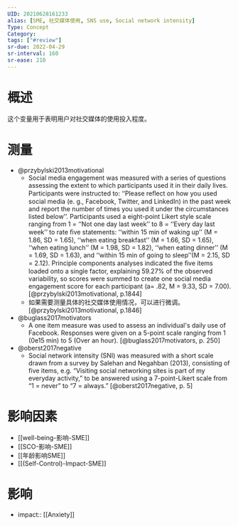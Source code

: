 ```yaml
---
UID: 20210628161233
alias: [SME, 社交媒体使用, SNS use, Social network intensity]
Type: Concept
Category: 
tags: ["#review"]
sr-due: 2022-04-29
sr-interval: 160
sr-ease: 210
---
```


# 概述

这个变量用于表明用户对社交媒体的使用投入程度。

# 测量

- @przybylski2013motivational
	- Social media engagement was measured with a series of questions assessing the extent to which participants used it in their daily lives. Participants were instructed to: ‘‘Please reﬂect on how you used social media (e. g., Facebook, Twitter, and LinkedIn) in the past week and report the number of times you used it under the circumstances listed below’’. Participants used a eight-point Likert style scale ranging from 1 = ‘‘Not one day last week’’ to 8 = ‘‘Every day last week’’ to rate ﬁve statements: ‘‘within 15 min of waking up’’ (M = 1.86, SD = 1.65), ‘‘when eating breakfast’’ (M = 1.66, SD = 1.65), ‘‘when eating lunch’’ (M = 1.98, SD = 1.82), ‘‘when eating dinner’’ (M = 1.69, SD = 1.63), and ‘‘within 15 min of going to sleep’’(M = 2.15, SD = 2.12). Principle components analyses indicated the ﬁve items loaded onto a single factor, explaining 59.27% of the observed variability, so scores were summed to create one social media engagement score for each participant (a= .82, M = 9.33, SD = 7.00). [@przybylski2013motivational, p.1844]
	- 如果需要测量具体的社交媒体使用情况，可以进行微调。 [@przybylski2013motivational, p.1846]
- @buglass2017motivators
	- A one item measure was used to assess an individual's daily use of Facebook. Responses were given on a 5-point scale ranging from 1 (0e15 min) to 5 (Over an hour). [@buglass2017motivators, p. 250]
- @oberst2017negative
	- Social network intensity (SNI) was measured with a short scale drawn from a survey by Salehan and Negahban (2013), consisting of five items, e.g. “Visiting social networking sites is part of my everyday activity,” to be answered using a 7-point-Likert scale from “1 = never” to “7 = always.” [@oberst2017negative, p. 5]

# 影响因素

- [[well-being-影响-SME]]
- [[SCO-影响-SME]]
- [[年龄影响SME]]
- [[(Self-Control)-Impact-SME]]

# 影响

- impact:: [[Anxiety]]